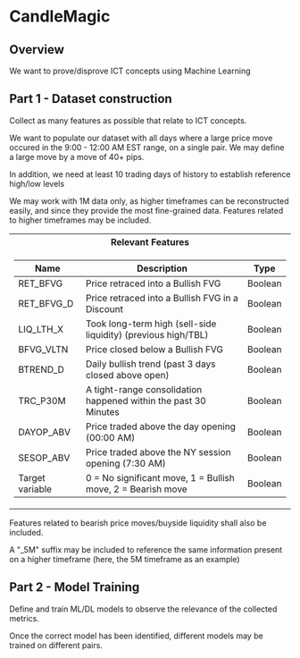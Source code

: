 # CandleMagic

## Overview

We want to prove/disprove ICT concepts using Machine Learning

## Part 1 - Dataset construction

Collect as many features as possible that relate to ICT concepts.

We want to populate our dataset with all days where a large price move occured in the 9:00 - 12:00 AM EST range, on a single pair. We may define a large move by a move of 40+ pips.

In addition, we need at least 10 trading days of history to establish reference high/low levels

We may work with 1M data only, as higher timeframes can be reconstructed easily, and since they provide the most fine-grained data. Features related to higher timeframes may be included.

<table>
<tr><th> Relevant Features </th></tr>
<tr><td>

|Name | Description | Type|
|--|--|--|
|RET_BFVG | Price retraced into a Bullish FVG| Boolean |
|RET_BFVG_D | Price retraced into a Bullish FVG in a Discount| Boolean |
|LIQ_LTH_X | Took long-term high (sell-side liquidity) (previous high/TBL)| Boolean |
|BFVG_VLTN | Price closed below a Bullish FVG| Boolean |
|BTREND_D | Daily bullish trend (past 3 days closed above open)| Boolean |
|TRC_P30M | A tight-range consolidation happened within the past 30 Minutes| Boolean |
|DAYOP_ABV | Price traded above the day opening (00:00 AM)| Boolean |
|SESOP_ABV | Price traded above the NY session opening (7:30 AM)| Boolean |
|Target variable|0 = No significant move, 1 = Bullish move, 2 = Bearish move| Boolean |

</td></tr> 
</table>

Features related to bearish price moves/buyside liquidity shall also be included.

A "_5M" suffix may be included to reference the same information present on a higher timeframe (here, the 5M timeframe as an example)

## Part 2 - Model Training

Define and train ML/DL models to observe the relevance of the collected metrics.

Once the correct model has been identified, different models may be trained on different pairs.

